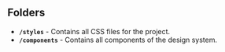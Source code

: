 ## Folders

- **`/styles`** - Contains all CSS files for the project.  
- **`/components`** - Contains all components of the design system.
